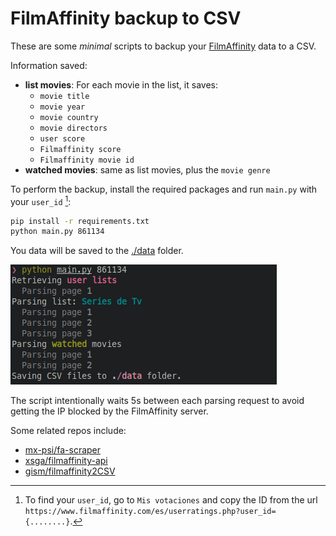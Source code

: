 # FilmAffinity backup to CSV

These are some _minimal_ scripts to backup your [FilmAffinity](https://www.filmaffinity.com/) data to a CSV.

Information saved:
* **list movies**: For each movie in the list, it saves:
    - `movie title`
    - `movie year`
    - `movie country`
    - `movie directors`
    - `user score`
    - `Filmaffinity score`
    - `Filmaffinity movie id`
* **watched movies**: same as list movies, plus the `movie genre`

To perform the backup, install the required packages and run `main.py` with your `user_id` [^1]:

[^1]: To find your `user_id`, go to `Mis votaciones` and copy the ID from the url `https://www.filmaffinity.com/es/userratings.php?user_id={........}`.

```bash
pip install -r requirements.txt
python main.py 861134
```
You data will be saved to the [./data](./data) folder.

![alt text](console.png)

The script intentionally waits 5s between each parsing request to avoid getting the IP blocked by the FilmAffinity server.

Some related repos include:
* [mx-psi/fa-scraper](https://github.com/mx-psi/fa-scraper)
* [xsga/filmaffinity-api](https://github.com/xsga/filmaffinity-api)
* [gism/filmaffinity2CSV](https://github.com/gism/filmaffinity2CSV)
